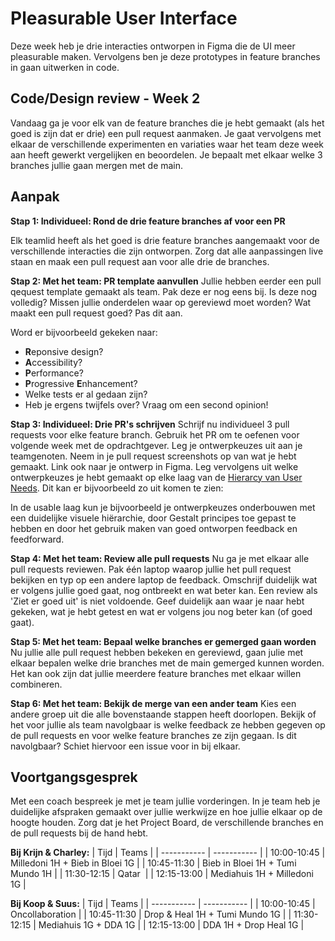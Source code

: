 # Pleasurable User Interface

Deze week heb je drie interacties ontworpen in Figma die de UI meer pleasurable maken. Vervolgens ben je deze prototypes in feature branches in gaan uitwerken in code.

## Code/Design review - Week 2
Vandaag ga je voor elk van de feature branches die je hebt gemaakt (als het goed is zijn dat er drie) een pull request aanmaken. Je gaat vervolgens met elkaar de verschillende experimenten en variaties waar het team deze week aan heeft gewerkt vergelijken en beoordelen. Je bepaalt met elkaar welke 3 branches jullie gaan mergen met de main.  

## Aanpak

**Stap 1: Individueel: Rond de drie feature branches af voor een PR**

Elk teamlid heeft als het goed is drie feature branches aangemaakt voor de verschillende interacties die zijn ontworpen. Zorg dat alle aanpassingen live staan en maak een pull request aan voor alle drie de branches. 


**Stap 2: Met het team: PR template aanvullen**
Jullie hebben eerder een pull qequest template gemaakt als team. Pak deze er nog eens bij. Is deze nog volledig? Missen jullie onderdelen waar op gereviewd moet worden? Wat maakt een pull request goed? Pas dit aan. 

Word er bijvoorbeeld gekeken naar:
- **R**eponsive design?
- **A**ccessibility?
- **P**erformance?
- **P**rogressive **E**nhancement?
- Welke tests er al gedaan zijn?
- Heb je ergens twijfels over? Vraag om een second opinion! 


**Stap 3: Individueel: Drie PR's schrijven**
Schrijf nu individueel 3 pull requests voor elke feature branch. Gebruik het PR om te oefenen voor volgende week met de opdrachtgever. Leg je ontwerpkeuzes uit aan je teamgenoten. Neem in je pull request screenshots op van wat je hebt gemaakt. Link ook naar je ontwerp in Figma. Leg vervolgens uit welke ontwerpkeuzes je hebt gemaakt op elke laag van de [Hierarcy van User Needs](https://github.com/fdnd-task/pleasurable-ui/blob/main/docs/pleasurable-is-in-the-details.md#hierarchy-of-user-needs). Dit kan er bijvoorbeeld zo uit komen te zien:

In de usable laag kun je bijvoorbeeld je ontwerpkeuzes onderbouwen met een duidelijke visuele hiërarchie, door Gestalt principes toe gepast te hebben en door het gebruik maken van goed ontworpen feedback en feedforward.


**Stap 4: Met het team: Review alle pull requests**
Nu ga je met elkaar alle pull requests reviewen. Pak één laptop waarop jullie het pull request bekijken en typ op een andere laptop de feedback. Omschrijf duidelijk wat er volgens jullie goed gaat, nog ontbreekt en wat beter kan. Een review als 'Ziet er goed uit' is niet voldoende. Geef duidelijk aan waar je naar hebt gekeken, wat je hebt getest en wat er volgens jou nog beter kan (of goed gaat). 


**Stap 5: Met het team: Bepaal welke branches er gemerged gaan worden**
Nu jullie alle pull request hebben bekeken en gereviewd, gaan julie met elkaar bepalen welke drie branches met de main gemerged kunnen worden. Het kan ook zijn dat jullie meerdere feature branches met elkaar willen combineren.  


**Stap 6: Met het team: Bekijk de merge van een ander team**
Kies een andere groep uit die alle bovenstaande stappen heeft doorlopen. Bekijk of het voor jullie als team navolgbaar is welke feedback ze hebben gegeven op de pull requests en voor welke feature branches ze zijn gegaan. Is dit navolgbaar? Schiet hiervoor een issue voor in bij elkaar. 


## Voortgangsgesprek 
Met een coach bespreek je met je team jullie vorderingen. In je team heb je duidelijke afspraken gemaakt over jullie werkwijze en hoe jullie elkaar op de hoogte houden. Zorg dat je het Project Board, de verschillende branches en de pull requests bij de hand hebt. 

**Bij Krijn & Charley:**
| Tijd     | Teams |
| ----------- | ----------- |
| 10:00-10:45  | Milledoni 1H	+ Bieb in Bloei 1G    |
| 10:45-11:30  | Bieb in Bloei 1H	+ Tumi Mundo 1H  |
| 11:30-12:15  | Qatar      |
| 12:15-13:00  | Mediahuis 1H	+ Milledoni 1G  |

**Bij Koop & Suus:**
| Tijd     | Teams |
| ----------- | ----------- |
| 10:00-10:45  | Oncollaboration    |
| 10:45-11:30  | Drop & Heal 1H	+ Tumi Mundo 1G   |
| 11:30-12:15  | Mediahuis 1G	+ DDA 1G    |
| 12:15-13:00  | DDA 1H	 + Drop Heal 1G  |


